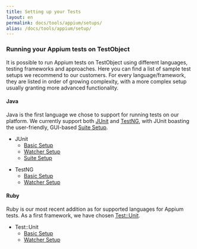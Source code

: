 ```yaml
---
title: Setting up your Tests
layout: en
permalink: docs/tools/appium/setups/
alias: /docs/tools/appium/setup/
---
```

<h3>Running your Appium tests on TestObject</h3>

It is possible to run Appium tests on TestObject using different languages, testing frameworks and approaches. Here you can find a list of sample test setups we recommend to our customers. For every language/framework, they are listed in order of growing complexity, with a more complex setup usually granting more advanced functionality.

<h4 id="java">Java</h4>
Java is the first language we chose to support for running tests on our platform. We currently support both <a href="http://junit.org/">JUnit</a> and <a href="http://testng.org/doc/index.html">TestNG</a>, with JUnit boasting the user-friendly, GUI-based <a href="junit/suites#suite-setup">Suite Setup</a>.

<ul>
    <li>JUnit<ul>
      <li><a href="junit/basic">Basic Setup</a></li>
      <li><a href="junit/watcher">Watcher Setup</a></li>
      <li><a href="junit/suites">Suite Setup</a></li>
    </ul></li>
</ul>
<ul>
    <li>TestNG<ul>
      <li><a href="testng/basic">Basic Setup</a></li>
      <li><a href="testng/watcher">Watcher Setup</a></li>
    </ul></li>
</ul>

<h4 id="ruby">Ruby</h4>
Ruby is our most recent addition as for supported languages for Appium tests. As a first framework, we have chosen <a href="https://github.com/test-unit/test-unit">Test::Unit</a>.

<ul>
    <li>Test::Unit<ul>
      <li><a href="testunit/basic">Basic Setup</a></li>
      <li><a href="testunit/watcher">Watcher Setup</li>
    </ul></li>
</ul>
